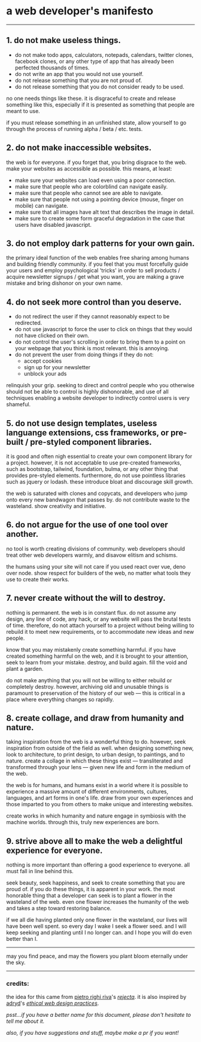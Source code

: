 # a web developer's manifesto

* * *

## 1. do not make useless things.

-   do not make todo apps, calculators, notepads, calendars, twitter clones, facebook clones, or any other type of app that has already been perfected thousands of times.
-   do not write an app that you would not use yourself.
-   do not release something that you are not proud of.
-   do not release something that you do not consider ready to be used.

no one needs things like these. it is disgraceful to create and release something like this, especially if it is presented as something that people are meant to use.

if you must release something in an unfinished state, allow yourself to go through the process of running alpha / beta / etc. tests.

## 2. do not make inaccessible websites.

the web is for everyone. if you forget that, you bring disgrace to the web. make your websites as accessible as possible. this means, at least:

-   make sure your websites can load even using a poor connection.
-   make sure that people who are colorblind can navigate easily.
-   make sure that people who cannot see are able to navigate.
-   make sure that people not using a pointing device (mouse, finger on mobile) can navigate.
-   make sure that all images have alt text that describes the image in detail.
-   make sure to create some form graceful degradation in the case that users have disabled javascript.

## 3. do not employ dark patterns for your own gain.

the primary ideal function of the web enables free sharing among humans and building friendly community. if you feel that you must forcefully guide your users and employ psychological 'tricks' in order to sell products / acquire newsletter signups / get what you want, you are making a grave mistake and bring dishonor on your own name.

## 4. do not seek more control than you deserve.

-   do not redirect the user if they cannot reasonably expect to be redirected.
-   do not use javascript to force the user to click on things that they would not have clicked on their own.
-   do not control the user's scrolling in order to bring them to a point on your webpage that you think is most relevant. this is annoying.
-   do not prevent the user from doing things if they do not:
    -   accept cookies
    -   sign up for your newsletter
    -   unblock your ads

relinquish your grip. seeking to direct and control people who you otherwise should not be able to control is highly dishonorable, and use of all techniques enabling a website developer to indirectly control users is very shameful.

## 5. do not use design templates, useless languange extensions, css frameworks, or pre-built / pre-styled component libraries.

it is good and often nigh essential to create your own component library for a project. however, it is not acceptable to use pre-created frameworks, such as bootstrap, tailwind, foundation, bulma, or any other thing that provides pre-styled elements. furthermore, do not use pointless libraries such as jquery or lodash. these introduce bloat and discourage skill growth.

the web is saturated with clones and copycats, and developers who jump onto every new bandwagon that passes by. do not contribute waste to the wasteland. show creativity and initiative.

## 6. do not argue for the use of one tool over another.

no tool is worth creating divisions of community. web developers should treat other web developers warmly, and disavow elitism and schisms.

the humans using your site will not care if you used react over vue, deno over node. show respect for builders of the web, no matter what tools they use to create their works.

## 7. never create without the will to destroy.

nothing is permanent. the web is in constant flux. do not assume any design, any line of code, any hack, or any website will pass the brutal tests of time. therefore, do not attach yourself to a project without being willing to rebuild it to meet new requirements, or to accommodate new ideas and new people.

know that you may mistakenly create something harmful. if you have created something harmful on the web, and it is brought to your attention, seek to learn from your mistake. destroy, and build again. fill the void and plant a garden.

do not make anything that you will not be willing to either rebuild or completely destroy. however, archiving old and unusable things is paramount to preservation of the history of our web &mdash; this is critical in a place where everything changes so rapidly.

## 8. create collage, and draw from humanity and nature.

taking inspiration from the web is a wonderful thing to do. however, seek inspiration from outside of the field as well. when designing something new, look to architecture, to print design, to urban design, to paintings, and to nature. create a collage in which these things exist &mdash; transliterated and transformed through your lens &mdash; given new life and form in the medium of the web.

the web is for humans, and humans exist in a world where it is possible to experience a massive amount of different environments, cultures, languages, and art forms in one's life. draw from your own experiences and those imparted to you from others to make unique and interesting websites.

create works in which humanity and nature engage in symbiosis with the machine worlds. through this, truly new experiences are born.

## 9. strive above all to make the web a delightful experience for everyone.

nothing is more important than offering a good experience to everyone. all must fall in line behind this.

seek beauty, seek happiness, and seek to create something that you are proud of. if you do these things, it is apparent in your work. the most honorable thing that a developer can seek is to plant a flower in the wasteland of the web. even one flower increases the humanity of the web and takes a step toward restoring balance.

if we all die having planted only one flower in the wasteland, our lives will have been well spent. so every day I wake I seek a flower seed. and I will keep seeking and planting until I no longer can. and I hope you will do even better than I.

* * *

may you find peace, and may the flowers you plant bloom eternally under the sky.

* * *

### credits:

the idea for this came from [pietro righi riva](https://actofplay.com/)'s *[rejecta](https://actofplay.com/rejecta/)*. it is also inspired by [adryd](https://github.com/adryd325)'s *[ethical web design practices](https://github.com/adryd325/ethical-web-design-practices)*.

*psst...if you have a better name for this document, please don't hesitate to tell me about it.*

*also, if you have suggestions and stuff, maybe make a pr if you want!*
